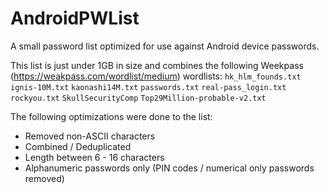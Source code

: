 # AndroidPWList
A small password list optimized for use against Android device passwords.

This list is just under 1GB in size and combines the following Weekpass (https://weakpass.com/wordlist/medium) wordlists:
`hk_hlm_founds.txt`
`ignis-10M.txt`
`kaonashi14M.txt`
`passwords.txt`
`real-pass_login.txt`
`rockyou.txt`
`SkullSecurityComp`
`Top29Million-probable-v2.txt`

The following optimizations were done to the list:

* Removed non-ASCII characters
* Combined / Deduplicated
* Length between 6 - 16 characters
* Alphanumeric passwords only (PIN codes / numerical only passwords removed)
